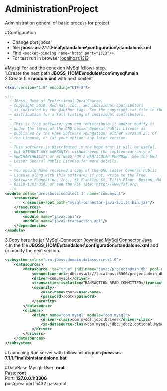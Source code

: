AdministrationProject
=====================

Administration general of basic process for project.

#Configuration
- Change port jboss
- file: **jboss-as-7.1.1.Final\standalone\configuration\standalone.xml**
- Find ```<socket-binding name="http" port="1313"/>```
- For test run in browser [localhost:1313](http://localhost:1313/)

#Mysql
For add the conexion MySql follows step.  
1.Create the next path **JBOSS_HOME\modules\com\mysql\main**  
2.Create file **module.xml** with next content  
```xml
<?xml version="1.0" encoding="UTF-8"?>

<!--
  ~ JBoss, Home of Professional Open Source.
  ~ Copyright 2010, Red Hat, Inc., and individual contributors
  ~ as indicated by the @author tags. See the copyright.txt file in the
  ~ distribution for a full listing of individual contributors.
  ~
  ~ This is free software; you can redistribute it and/or modify it
  ~ under the terms of the GNU Lesser General Public License as
  ~ published by the Free Software Foundation; either version 2.1 of
  ~ the License, or (at your option) any later version.
  ~
  ~ This software is distributed in the hope that it will be useful,
  ~ but WITHOUT ANY WARRANTY; without even the implied warranty of
  ~ MERCHANTABILITY or FITNESS FOR A PARTICULAR PURPOSE. See the GNU
  ~ Lesser General Public License for more details.
  ~
  ~ You should have received a copy of the GNU Lesser General Public
  ~ License along with this software; if not, write to the Free
  ~ Software Foundation, Inc., 51 Franklin St, Fifth Floor, Boston, MA
  ~ 02110-1301 USA, or see the FSF site: http://www.fsf.org.
  -->
<module xmlns="urn:jboss:module:1.1" name="com.mysql">
    <resources>
        <resource-root path="mysql-connector-java-5.1.34-bin.jar"/>
    </resources>
    <dependencies>
        <module name="javax.api"/>
        <module name="javax.transaction.api"/>
    </dependencies>
</module>
```
3.Copy here the jar MySql-Connector [Download MySql Connector Java](http://dev.mysql.com/downloads/connector/j/)  
4.In the file **JBOSS_HOME\standalone\configuration\standalone.xml** add or modify the next section.
```xml
<subsystem xmlns="urn:jboss:domain:datasources:1.0">
    <datasources>
        <datasource jta="true" jndi-name="java:/projectadmin_db" pool-name="projectadmin_db">
            <connection-url>jdbc:mysql://localhost:3306/projectadmin_db</connection-url>
            <driver>com.mysql</driver>
            <transaction-isolation>TRANSACTION_READ_COMMITTED</transaction-isolation>
            <security>
                <user-name>root</user-name>
                <password>root</password>
            </security>
        </datasource>
        <drivers>
            <driver name="com.mysql" module="com.mysql">
                <driver-class>com.mysql.jdbc.Driver</driver-class>
                <xa-datasource-class>com.mysql.jdbc.jdbc2.optional.MysqlXADataSource</xa-datasource-class>
            </driver>
        </drivers>
    </datasources>
</subsystem>
```

#Launching
Run server with followind program:**jboss-as-7.1.1.Final\bin\standalone.bat**

#DataBase
Mysql:
User: **root**  
Pass: **root**  
Port: **127.0.0.1:3306**  
postgres: port 5432
pass:root